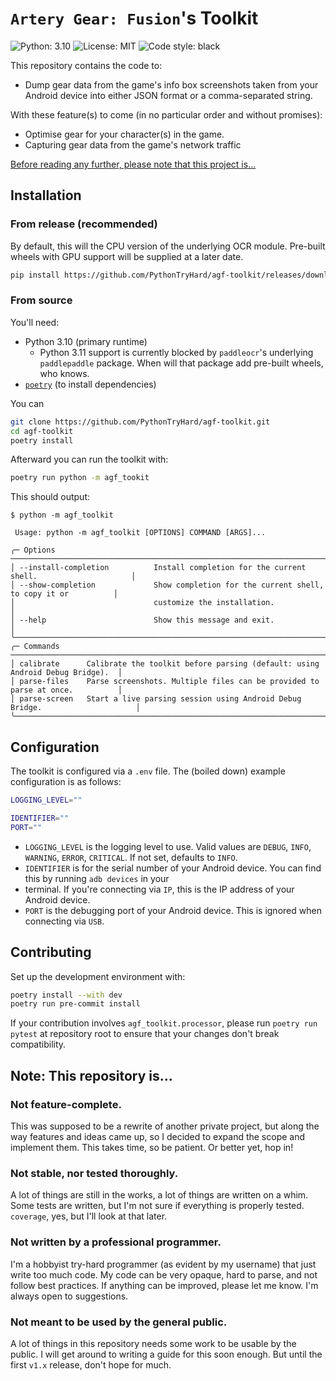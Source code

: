 # `Artery Gear: Fusion`'s Toolkit
![Python: 3.10](https://img.shields.io/badge/python-3.10-blue)
![License: MIT](https://img.shields.io/badge/license-MIT-blue) 
![Code style: black](https://img.shields.io/badge/code%20style-black-000000.svg)

This repository contains the code to:
- Dump gear data from the game's info box screenshots taken from your Android device into either JSON format or a 
  comma-separated string.

With these feature(s) to come (in no particular order and without promises):
- Optimise gear for your character(s) in the game.
- Capturing gear data from the game's network traffic

[Before reading any further, please note that this project is...](https://github.com/PythonTryHard/agf-toolkit#note-this-repository-is)

## Installation
### From release (recommended)
By default, this will the CPU version of the underlying OCR module. Pre-built wheels with GPU support will be supplied at a later date. 
```sh
pip install https://github.com/PythonTryHard/agf-toolkit/releases/download/v0.1.0/agf-toolkit-0.1.0-py3-none-any.whl
```

### From source
You'll need:
- Python 3.10 (primary runtime)
	- Python 3.11 support is currently blocked by `paddleocr`'s underlying `paddlepaddle` package. When will that 
  	  package add pre-built wheels, who knows.
- [`poetry`](https://python-poetry.org/docs/#installation) (to install dependencies)

You can 
```sh
git clone https://github.com/PythonTryHard/agf-toolkit.git
cd agf-toolkit
poetry install
```

Afterward you can run the toolkit with:
```sh
poetry run python -m agf_tookit
```
This should output:
```
$ python -m agf_toolkit

 Usage: python -m agf_toolkit [OPTIONS] COMMAND [ARGS]...

╭─ Options ───────────────────────────────────────────────────────────────────────────────────╮
│ --install-completion          Install completion for the current shell.                     │
│ --show-completion             Show completion for the current shell, to copy it or          │
│                               customize the installation.                                   │
│ --help                        Show this message and exit.                                   │
╰─────────────────────────────────────────────────────────────────────────────────────────────╯
╭─ Commands ──────────────────────────────────────────────────────────────────────────────────╮
│ calibrate      Calibrate the toolkit before parsing (default: using Android Debug Bridge).  │
│ parse-files    Parse screenshots. Multiple files can be provided to parse at once.          │
│ parse-screen   Start a live parsing session using Android Debug Bridge.                     │
╰─────────────────────────────────────────────────────────────────────────────────────────────╯
```
## Configuration
The toolkit is configured via a `.env` file. The (boiled down) example configuration is as follows:
```sh
LOGGING_LEVEL=""

IDENTIFIER=""
PORT=""
```
- `LOGGING_LEVEL` is the logging level to use. Valid values are `DEBUG`, `INFO`, `WARNING`, `ERROR`, `CRITICAL`. If not
  set, defaults to `INFO`.
- `IDENTIFIER` is for the serial number of your Android device. You can find this by running `adb devices` in your
- terminal. If you're connecting via `IP`, this is the IP address of your Android device.
- `PORT` is the debugging port of your Android device. This is ignored when connecting via `USB`.

## Contributing
Set up the development environment with:
```sh
poetry install --with dev
poetry run pre-commit install
```
If your contribution involves `agf_toolkit.processor`, please run `poetry run pytest` at repository root to ensure that
your changes don't break compatibility.

## Note: This repository is...
### Not feature-complete.
This was supposed to be a rewrite of another private project, but along the way features and ideas came up, so I decided
to expand the scope and implement them. This takes time, so be patient. Or better yet, hop in!

### Not stable, nor tested thoroughly.
A lot of things are still in the works, a lot of things are written on a whim. Some tests are written, but I'm not sure
if everything is properly tested. `coverage`, yes, but I'll look at that later.


### Not written by a professional programmer.
I'm a hobbyist try-hard programmer (as evident by my username) that just write too much code. My code can be very
opaque, hard to parse, and not follow best practices. If anything can be improved, please let me know. I'm always open
to suggestions.

### Not meant to be used by the general public.
A lot of things in this repository needs some work to be usable by the public. I will get around to writing a guide for
this soon enough. But until the first `v1.x` release, don't hope for much.
